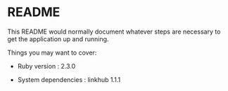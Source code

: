 # README

This README would normally document whatever steps are necessary to get the
application up and running.

Things you may want to cover:

* Ruby version : 2.3.0

* System dependencies : linkhub 1.1.1
